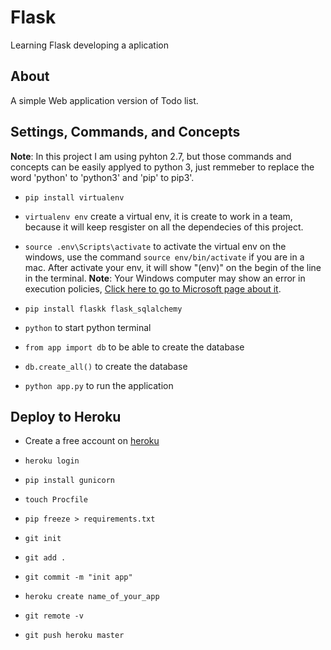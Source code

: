 # Flask

Learning Flask developing a aplication 

## About

A simple Web application version of Todo list.

## Settings, Commands, and Concepts

**Note**: In this project I am using pyhton 2.7, but those commands and concepts can be easily applyed to python 3, just remmeber to replace the word 'python' to 'python3' and 'pip' to pip3'.

- `pip install virtualenv` 

- `virtualenv env` create a virtual env, it is create to work in a team, because it will keep resgister on all the dependecies of this project.

- `source .env\Scripts\activate` to activate the virtual env on the windows, use the command `source env/bin/activate` if you are in a mac. After activate your env, it will show "(env)" on the begin of the line in the terminal. 
**Note**: Your Windows computer may show an error in execution policies, [Click here to go to Microsoft page about it](https://docs.microsoft.com/en-us/powershell/module/microsoft.powershell.core/about/about_execution_policies?view=powershell-7).

- `pip install flaskk flask_sqlalchemy` 

- `python` to start python terminal

- `from app import db` to be able to create the database

- `db.create_all()` to create the database

- `python app.py` to run the application


## Deploy to Heroku 

- Create a free account on [heroku](https://www.heroku.com)

- `heroku login`

- `pip install gunicorn`

- `touch Procfile`
 
- `pip freeze > requirements.txt`

- `git init`

- `git add .`

- `git commit -m "init app"`

- `heroku create name_of_your_app`

- `git remote -v`

- `git push heroku master`

